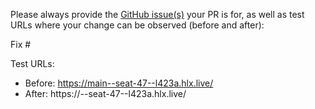 Please always provide the [GitHub issue(s)](../issues) your PR is for, as well as test URLs where your change can be observed (before and after):

Fix #<gh-issue-id>

Test URLs:
- Before: https://main--seat-47--l423a.hlx.live/
- After: https://<branch>--seat-47--l423a.hlx.live/
